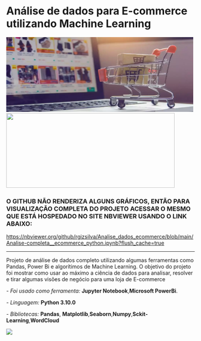 # Análise de dados para E-commerce utilizando Machine Learning
<img src="https://raw.githubusercontent.com/rgizsilva/Analise_dados_ecommerce/main/analise-de-ecommerce.png" height="200" width="500"/>

<img src="https://www2.ifal.edu.br/campus/maceio/noticias/diretoria-de-ensino-promove-reuniao-com-pais-e-responsaveis/atencao.png/@@images/image.png" height="200" width="450"/>

### O GITHUB NÃO RENDERIZA ALGUNS GRÁFICOS, ENTÃO PARA VISUALIZAÇÃO COMPLETA DO PROJETO ACESSAR O MESMO QUE ESTÁ HOSPEDADO NO SITE NBVIEWER USANDO O LINK ABAIXO:

https://nbviewer.org/github/rgizsilva/Analise_dados_ecommerce/blob/main/Analise-completa__ecommerce_python.ipynb?flush_cache=true

-----

Projeto de análise de dados completo utilizando algumas ferramentas como Pandas, Power Bi e algorítimos de Machine Learning.
O objetivo do projeto foi mostrar como usar ao máximo a ciência de dados para analisar, resolver e tirar algumas visões de negócio para uma loja de E-commerce


*- Foi usado como ferramenta:* **Jupyter Notebook**,**Microsoft PowerBi**.

*- Linguagem:* **Python 3.10.0**

*- Bibliotecas:* **Pandas**, **Matplotlib**,**Seaborn**,**Numpy**,**Sckit-Learning**,**WordCloud**

[![](https://img.shields.io/badge/Linkedin-Reginaldo-blue )](https://www.linkedin.com/in/rgiz/)
